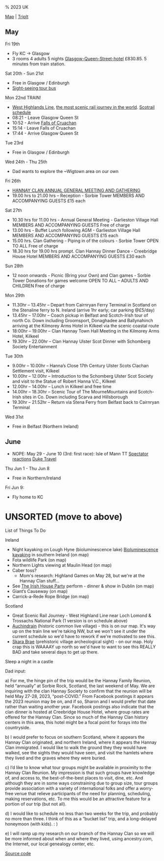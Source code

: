 % 2023 UK

[Map](https://www.google.com/maps/d/u/0/edit?mid=1j1DS9LPMQ_lPf9eKMI3_ekz23dfgVXA&usp=sharing) | 
[TripIt](https://www.tripit.com/p/787F4DA3D0B304A47296C36989E34A1A)

## May

Fri 19th

* Fly KC -> Glasgow
* 3 rooms 4 adults 5 nights [Glasgow-Queen-Street-hotel](https://www.travelodge.co.uk/hotels/593/Glasgow-Queen-Street-hotel?checkIn=19/05/2023&checkOut=24/05/2023&rooms[0][adults]=2&rooms[0][children]=0&rooms[1][adults]=1&rooms[1][children]=0&rooms[2][adults]=1&rooms[2][children]=0) £830.85. 5 minutes from train station.

Sat 20th - Sun 21st

* Free in Glasgow / Edinburgh
* [Sight-seeing tour bus](https://citysightseeingglasgow.co.uk/)

Mon 22nd TRAIN!

* [West Highlands Line](https://westhighlandline.org.uk/), [the most scenic rail journey in the world](https://www.goodhousekeeping.com/uk/lifestyle/travel/g37863844/scenic-scotland-railway). [Scotrail schedule](https://www.scotrail.co.uk/sites/default/files/assets/download_ct/20220512/WHPtGSXS8aKkVtZ6zraYyGu2Velt_o3Z0DndrBcMQW4/sr248_west_highlands.pdf)
* 08:21 - Leave Glasgow Queen St
* 10:52 - Arrive [Falls of Cruachan](https://www.visitcruachan.co.uk/visit-us/)
* 15:14 - Leave Falls of Cruachan
* 17:44 - Arrive Glasgow Queen St

Tue 23rd

* Free in Glasgow / Edinburgh

Wed 24th - Thu 25th

* Dad wants to explore the ~Wigtown area on our own

Fri 26th

* [HANNAY CLAN ANNUAL GENERAL MEETING AND GATHERING](https://www.clanhannay.org/kilkeel-trip)   
* 19.00 hrs to 21.00 hrs – Reception - Sorbie Tower MEMBERS AND ACCOMPANYING GUESTS £15 each

Sat 27th

* 10.30 hrs for 11.00 hrs - Annual General Meeting - Garlieston Village Hall MEMBERS AND ACCOMPANYING GUESTS Free of charge
* 13.00 hrs - Buffet Lunch following AGM - Garlieston Village Hall MEMBERS AND ACCOMPANYING GUESTS £15 each
* 15.00 hrs. Clan Gathering - Piping in of the colours - Sorbie Tower OPEN TO ALL Free of charge
* 18.30 hrs for 19.00 hrs prompt. Clan Hannay Dinner Dance - Creebridge House Hotel MEMBERS AND ACCOMPANYING GUESTS £30 each

Sun 28th

* 12 noon onwards - Picnic (Bring your Own) and Clan games - Sorbie Tower Donations for games welcome OPEN TO ALL – ADULTS AND CHILDREN Free of charge

Mon 29th

* 11.30hr – 13.45hr – Depart from Cairnryan Ferry Terminal in Scotland on the Stenaline ferry to N. Ireland (arrive 1hr early; car parking @£5/day)
* 13.45hr – 17.00hr – Coach pickup in Belfast and Scotch-Irish tour of north Co. Down including Groomsport, Donaghadee and Ballynahinch arriving at the Kilmorey Arms Hotel in Kilkeel via the scenic coastal route
* 18:00hr – 19.00hr – Clan Hannay Town Hall Meeting in the Kilmorey Arms Hotel, Kilkeel
* 19.30hr – 22.00hr – Clan Hannay Ulster Scot Dinner with Schomberg Society Entertainment

Tue 30th

* 9.00hr – 10.00hr – Hanna’s Close 17th Century Ulster Scots Clachan Settlement visit, Kilkeel
* 10.00hr – 12.00hr – Introduction to the Schomberg Ulster Scot Society and visit to the Statue of Robert Hanna V.C., Kilkeel
* 12.00hr – 14.00hr – Lunch in Kilkeel and free time
* 14.00hr – 18.30hr – Scenic Tour of The MourneMountains and Scotch-Irish sites in Co. Down including Scarva and Hillsborough
* 19.30hr – 21.52hr – Return via Stena Ferry from Belfast back to Cairnryan Terminal

Wed 31st

* Free in Belfast (Northern Ireland)

## June 

* NOPE: May 29 - June 10 (3rd: first race): Isle of Mann TT [Spectator reactions](https://www.youtube.com/watch?v=EcMN2WGQm2k) [Duke Travel](https://www.duketravel.com/experiences/tt-day-trips/)

Thu Jun 1 - Thu Jun 8

* Free in Northern/Ireland

Fri Jun 9:

* Fly home to KC


# UNSORTED (move to above)

List of Things To Do 

Ireland

* Night kayaking on Lough Hyne (bioluminescence lake) [Bioluminescence kayaking](https://www.youtube.com/watch?v=Unj1BVOUzdc) in southern Ireland (on map)
* Fota wildlife Park (on map)
* Northern Lights viewing at Maulin Head (on map)
* Caber toss?
  * Mom's research: Highland Games on May 28, but we're at the Hannay Clan stuff...
* See [The Irish House Party](https://theirishhouseparty.com/) perform - dinner & show in Dublin (on map)
* Giant’s Causeway (on map)
* Carrick-a-Rede Rope Bridge (on map)

Scotland

* Great Scenic Rail Journey - West Highland Line near Loch Lomond & Trossachs National Park (1 version is on schedule above)
* [Auchindrain](http://www.auchindrain.org.uk) (historic common live village) - this is on our map. It's way up on the train line we're taking NW, but we won't see it under the current schedule so we'd have to rework if we're motivated to see this.
* [Skara Brae](https://www.historicenvironment.scot/visit-a-place/places/skara-brae/) (prehistoric village archeological sight) - on our map. Holy crap this is WAAAAY up north so we'd have to want to see this REALLY BAD and take several days to get up there.

Sleep a night in a castle 

Dad input: 

a) For me, the hinge pin of the trip would be the Hannay Family Reunion, held “annually” at Sorbie Rock, Scotland, the last weekend of May. We are inquiring with the clan Hannay Society to confirm that the reunion will be held May 27-28, 2023, “post-COVID.” From Facebook postings it appears the 2023 reunion may be on, and if so, Sharon and I would prefer that date rather than waiting another year. Facebook postings also indicate that the clan dinner is hosted at Creebridge House Hotel, where group rates are offered for the Hannay Clan. Since so much of the Hannay Clan history centers in this area, this hotel might be a focal point for forays into the countryside.  

b) I would prefer to focus on southern Scotland, where it appears the Hannay Clan originated, and northern Ireland, where it appears the Hannay Clan immigrated. I would like to walk the ground they they would have walked, see the sights they would have seen, and visit the hamlets where they lived and the graves where they were buried.

c) I’d like to know what tour groups might be available in proximity to the Hannay Clan Reunion. My impression is that such groups have knowledge of, and access to, the best-of-the-best places to visit, dine, etc. And although they are in some ways constraining due to group size, tour groups provide association with a variety of international folks and offer a worry-free venue that relieve participants of the need for planning, scheduling, making reservations, etc. To me this would be an attractive feature for a portion of our trip (but not all). 

d) I would like to schedule no less than two weeks for the trip, and probably no more than three. I think of this as a “bucket list” trip, and a long-delayed honeymoon (with kids).  :  ) 

e) I will ramp up my research on our branch of the Hannay Clan so we will be more informed about when and where they lived, using ancestry.com, the Internet, our local genealogy center, etc.  

[Source code](https://github.com/jhannah/jays.net/blob/main/2023UK/index.md)
